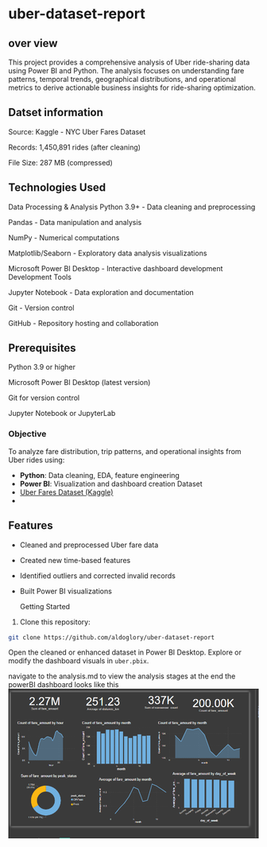 # uber-dataset-report
## over view
This project provides a comprehensive analysis of Uber ride-sharing data using Power BI and Python. The analysis focuses on understanding fare patterns, temporal trends, geographical distributions, and operational metrics to derive actionable business insights for ride-sharing optimization.
## Datset information
Source: Kaggle - NYC Uber Fares Dataset

Records: 1,450,891 rides (after cleaning)

File Size: 287 MB (compressed)


## Technologies Used
Data Processing & Analysis
Python 3.9+ - Data cleaning and preprocessing

Pandas - Data manipulation and analysis

NumPy - Numerical computations

Matplotlib/Seaborn - Exploratory data analysis visualizations

Microsoft Power BI Desktop - Interactive dashboard development
Development Tools

Jupyter Notebook - Data exploration and documentation

Git - Version control

GitHub - Repository hosting and collaboration

## Prerequisites

Python 3.9 or higher

Microsoft Power BI Desktop (latest version)

Git for version control

Jupyter Notebook or JupyterLab

### Objective
To analyze fare distribution, trip patterns, and operational insights from Uber rides using:
- **Python**: Data cleaning, EDA, feature engineering
- **Power BI**: Visualization and dashboard creation
Dataset
- [Uber Fares Dataset (Kaggle)](https://www.kaggle.com/datasets/yasserh/uber-fares-dataset)
- 
##  Features

- Cleaned and preprocessed Uber fare data
- Created new time-based features 
- Identified outliers and corrected invalid records
- Built Power BI visualizations

   Getting Started

1. Clone this repository:
```bash
git clone https://github.com/aldoglory/uber-dataset-report
```
Open the cleaned or enhanced dataset in Power BI Desktop.
Explore or modify the dashboard visuals in `uber.pbix`.

navigate to the analysis.md to view the analysis stages
at the end the powerBI dashboard looks like this 
![](/images/powerbi.png)




